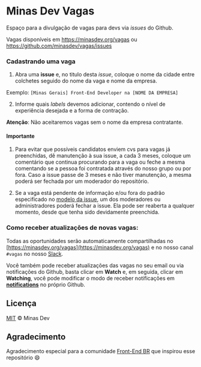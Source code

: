 # Minas Dev Vagas

Espaço para a divulgação de vagas para devs via _issues_ do Github.

Vagas disponíveis em https://minasdev.org/vagas ou https://github.com/minasdev/vagas/issues

### Cadastrando uma vaga

1. Abra uma **issue** e, no titulo desta _issue_, coloque o nome da cidade entre colchetes seguido do nome da vaga e nome da empresa.

Exemplo: `[Minas Gerais] Front-End Developer na [NOME DA EMPRESA]`

2. Informe quais _labels_ devemos adicionar, contendo o nível de experiência desejada e a forma de contração.

**Atenção**: Não aceitaremos vagas sem o nome da empresa contratante.

#### Importante

1. Para evitar que possíveis candidatos enviem cvs para vagas já preenchidas, dê manutenção à sua issue, a cada 3 meses, coloque um comentário que continua procurando para a vaga ou feche a mesma comentando se a pessoa foi contratada através do nosso grupo ou por fora. Caso a issue passe de 3 meses e não tiver manutenção, a mesma poderá ser fechada por um moderador do repositório.

2. Se a vaga está pendente de informação e/ou fora do padrão especificado no [modelo da issue](https://github.com/minasdev/vagas/blob/master/.github/ISSUE_TEMPLATE/adicionar-nova-vaga.md), um dos moderadores ou administradores poderá fechar a issue. Ela pode ser reaberta a qualquer momento, desde que tenha sido devidamente preenchida.

### Como receber atualizações de novas vagas:

Todas as oportunidades serão automaticamente compartilhadas no [https://minasdev.org/vagas](https://minasdev.org/vagas) e no nosso canal `#vagas` no nosso [Slack](https://minasdev.org/slack).

Você também pode receber atualizações das vagas no seu email ou via notificações do Github, basta clicar em **Watch** e, em seguida, clicar em **Watching**, você pode modificar o modo de receber notificações em **[notifications](https://github.com/settings/notifications)** no próprio Github.

## Licença

[MIT](/LICENSE) &copy; Minas Dev

## Agradecimento

Agradecimento especial para a comunidade [Front-End BR](https://github.com/frontendbr) que inspirou esse repositório :smile:
